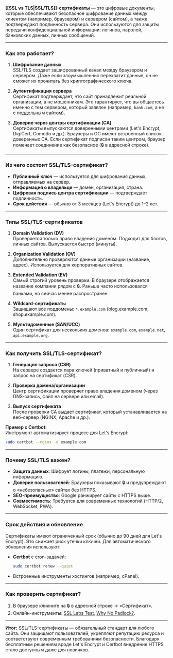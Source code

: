 **[[SSL vs TLS|SSL/TLS]]-сертификаты** — это цифровые документы, которые обеспечивают безопасное шифрование данных между клиентом (например, браузером) и сервером (сайтом), а также подтверждают подлинность сервера. Они используются для защиты передачи конфиденциальной информации: логинов, паролей, банковских данных, личных сообщений.

---

### **Как это работает?**
1. **Шифрование данных**  
   SSL/TLS создает зашифрованный канал между браузером и сервером. Даже если злоумышленник перехватит данные, он не сможет их прочитать без криптографического ключа.

2. **Аутентификация сервера**  
   Сертификат подтверждает, что сайт принадлежит реальной организации, а не мошенникам. Это гарантирует, что вы общаетесь именно с тем сервером, который заявлен (например, `bank.com`, а не с поддельным сайтом).

3. **Доверие через центры сертификации (CA)**  
   Сертификаты выпускаются доверенными центрами (Let's Encrypt, DigiCert, Comodo и др.). Браузеры и ОС имеют встроенный список доверенных CA. Если сертификат подписан таким центром, браузер помечает соединение как безопасное (🔒 в адресной строке).

---

### **Из чего состоит SSL/TLS-сертификат?**
- **Публичный ключ** — используется для шифрования данных, отправляемых на сервер.
- **Информация о владельце** — домен, организация, страна.
- **Цифровая подпись центра сертификации** — подтверждает подлинность.
- **Срок действия** — обычно от 3 месяцев (Let's Encrypt) до 1–2 лет.

---

### **Типы SSL/TLS-сертификатов**
1. **Domain Validation (DV)**  
   Проверяется только право владения доменом. Подходит для блогов, личных сайтов. Выпускается быстро (минуты).

2. **Organization Validation (OV)**  
   Дополнительно проверяются данные организации (название, адрес). Используется для корпоративных сайтов.

3. **Extended Validation (EV)**  
   Самый строгий уровень проверки. В браузере отображается название компании рядом с 🔒. Раньше часто использовался банками, но сейчас менее распространен.

4. **Wildcard-сертификаты**  
   Защищают все поддомены: `*.example.com` (blog.example.com, shop.example.com).

5. **Мультидоменные (SAN/UCC)**  
   Один сертификат для нескольких доменов: `example.com`, `example.net`, `api.example.org`.

---

### **Как получить SSL/TLS-сертификат?**
1. **Генерация запроса (CSR)**  
   На сервере создается пара ключей (приватный и публичный) и запрос на сертификат (CSR).

2. **Проверка домена/организации**  
   Центр сертификации проверяет право владения доменом (через DNS-запись, файл на сервере или email).

3. **Выпуск сертификата**  
   После проверки CA выдает сертификат, который устанавливается на веб-сервер (NGINX, Apache и др.).

**Пример с Certbot:**  
Инструмент автоматизирует процесс для Let's Encrypt:
```bash
sudo certbot --nginx -d example.com
```

---

### **Почему SSL/TLS важен?**
- **Защита данных**: Шифрует логины, платежи, персональную информацию.
- **Доверие пользователей**: Браузеры показывают 🔒 и предупреждают о «небезопасных» сайтах без HTTPS.
- **SEO-преимущество**: Google ранжирует сайты с HTTPS выше.
- **Совместимость**: Требуется для современных технологий (HTTP/2, WebSocket, PWA).

---

### **Срок действия и обновление**
Сертификаты имеют ограниченный срок (обычно до 90 дней для Let's Encrypt). Это снижает риск утечки ключей. Для автоматического обновления используют:
- **Certbot** с cron-задачей:  
  ```bash
  sudo certbot renew --quiet
  ```
- Встроенные инструменты хостингов (например, cPanel).

---

### **Как проверить сертификат?**
1. В браузере кликните на 🔒 в адресной строке → «Сертификат».
2. Онлайн-инструменты: [SSL Labs Test](https://www.ssllabs.com/ssltest/), [Why No Padlock?](https://www.whynopadlock.com/).

---

**Итог:** SSL/TLS-сертификаты — обязательный стандарт для любого сайта. Они защищают пользователей, укрепляют репутацию ресурса и соответствуют современным требованиям безопасности. Благодаря бесплатным решениям вроде Let's Encrypt и Certbot внедрение HTTPS стало доступным даже для новичков.